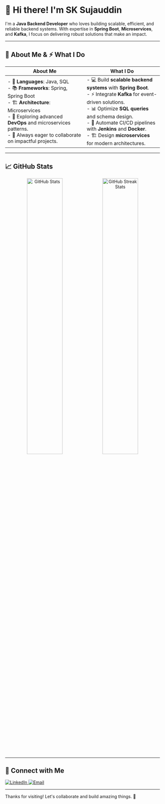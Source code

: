 # 👋 Hi there! I'm **SK Sujauddin**  
I'm a **Java Backend Developer** who loves building scalable, efficient, and reliable backend systems. With expertise in **Spring Boot**, **Microservices**, and **Kafka**, I focus on delivering robust solutions that make an impact.

---

## 🚀 **About Me** & ⚡ **What I Do**

| **About Me** | **What I Do** |
|--------------|---------------|
| - 🔧 **Languages**: Java, SQL  <br> - 📚 **Frameworks**: Spring, Spring Boot  <br> - 🏗️ **Architecture**: Microservices  <br> - 🌱 Exploring advanced **DevOps** and microservices patterns.  <br> - 💬 Always eager to collaborate on impactful projects. | - 💻 Build **scalable backend systems** with **Spring Boot**.  <br> - ⚡ Integrate **Kafka** for event-driven solutions.  <br> - 📊 Optimize **SQL queries** and schema design.  <br> - 🚀 Automate CI/CD pipelines with **Jenkins** and **Docker**.  <br> - 🏗️ Design **microservices** for modern architectures. |

---

## 📈 **GitHub Stats**

<p align="center">
  <img src="https://github-readme-stats.vercel.app/api?username=iamsujauddin&show_icons=true&theme=tokyonight" alt="GitHub Stats" width="48%" />
  <img src="https://github-readme-streak-stats.herokuapp.com/?user=iamsujauddin&theme=tokyonight" alt="GitHub Streak Stats" width="48%" />
</p>

---

## 💼 **Connect with Me**

<p align="left">
  <a href="https://linkedin.com/in/sk-sujauddin" target="_blank">
    <img src="https://img.shields.io/badge/LinkedIn-%230077B5.svg?style=for-the-badge&logo=linkedin&logoColor=white" alt="LinkedIn" />
  </a>
  <a href="mailto:suja.hash69@gmail.com" target="_blank">
    <img src="https://img.shields.io/badge/Email-D14836?style=for-the-badge&logo=gmail&logoColor=white" alt="Email" />
  </a>
</p>

---

Thanks for visiting! Let's collaborate and build amazing things. 🚀
